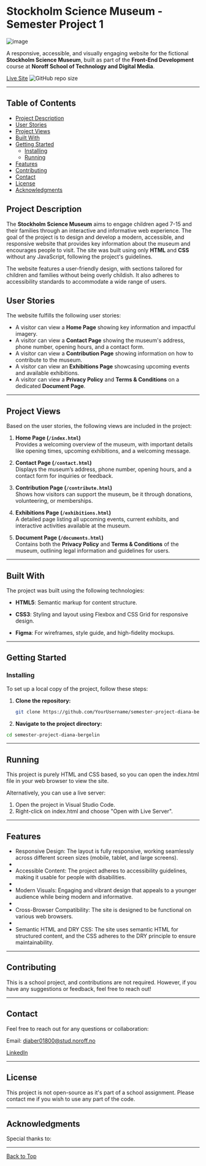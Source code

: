 # Stockholm Science Museum - Semester Project 1

![image](https://github.com/user-attachments/assets/74d1d1ff-9512-4da8-afb6-4bbd45b9834a)

A responsive, accessible, and visually engaging website for the fictional **Stockholm Science Museum**, built as part of the **Front-End Development** course at **Noroff School of Technology and Digital Media**.

[Live Site](https://anaid0616.github.io/semester-project-diana-bergelin/)
![GitHub repo size](https://img.shields.io/github/repo-size/anaid0616/semester-project-diana-bergelin)

---

## Table of Contents
- [Project Description](#project-description)
- [User Stories](#user-stories)
- [Project Views](#project-views)
- [Built With](#built-with)
- [Getting Started](#getting-started)
  - [Installing](#installing)
  - [Running](#running)
- [Features](#features)
- [Contributing](#contributing)
- [Contact](#contact)
- [License](#license)
- [Acknowledgments](#acknowledgments)

## Project Description

The **Stockholm Science Museum** aims to engage children aged 7-15 and their families through an interactive and informative web experience. The goal of the project is to design and develop a modern, accessible, and responsive website that provides key information about the museum and encourages people to visit. The site was built using only **HTML** and **CSS** without any JavaScript, following the project's guidelines.

The website features a user-friendly design, with sections tailored for children and families without being overly childish. It also adheres to accessibility standards to accommodate a wide range of users.

## User Stories

The website fulfills the following user stories:
- A visitor can view a **Home Page** showing key information and impactful imagery.
- A visitor can view a **Contact Page** showing the museum's address, phone number, opening hours, and a contact form.
- A visitor can view a **Contribution Page** showing information on how to contribute to the museum.
- A visitor can view an **Exhibitions Page** showcasing upcoming events and available exhibitions.
- A visitor can view a **Privacy Policy** and **Terms & Conditions** on a dedicated **Document Page**.

---

## Project Views

Based on the user stories, the following views are included in the project:

1. **Home Page (`/index.html`)**  
   Provides a welcoming overview of the museum, with important details like opening times, upcoming exhibitions, and a welcoming message.

2. **Contact Page (`/contact.html`)**  
   Displays the museum’s address, phone number, opening hours, and a contact form for inquiries or feedback.

3. **Contribution Page (`/contribute.html`)**  
   Shows how visitors can support the museum, be it through donations, volunteering, or memberships.

4. **Exhibitions Page (`/exhibitions.html`)**  
   A detailed page listing all upcoming events, current exhibits, and interactive activities available at the museum.

5. **Document Page (`/documents.html`)**  
   Contains both the **Privacy Policy** and **Terms & Conditions** of the museum, outlining legal information and guidelines for users.

---

## Built With

The project was built using the following technologies:

- **HTML5**: Semantic markup for content structure.
  
- **CSS3**: Styling and layout using Flexbox and CSS Grid for responsive design.
  
- **Figma**: For wireframes, style guide, and high-fidelity mockups.

---

## Getting Started

### Installing

To set up a local copy of the project, follow these steps:

1. **Clone the repository:**
   ```bash
   git clone https://github.com/YourUsername/semester-project-diana-bergelin.git
   ```
   
2. **Navigate to the project directory:**
```bash
cd semester-project-diana-bergelin
```

--- 
## Running
This project is purely HTML and CSS based, so you can open the index.html file in your web browser to view the site.

Alternatively, you can use a live server:

1. Open the project in Visual Studio Code.
2. Right-click on index.html and choose "Open with Live Server".

---

## Features

- Responsive Design: The layout is fully responsive, working seamlessly across different screen sizes (mobile, tablet, and large screens).
- 
- Accessible Content: The project adheres to accessibility guidelines, making it usable for people with disabilities.
- 
- Modern Visuals: Engaging and vibrant design that appeals to a younger audience while being modern and informative.
- 
- Cross-Browser Compatibility: The site is designed to be functional on various web browsers.
- 
- Semantic HTML and DRY CSS: The site uses semantic HTML for structured content, and the CSS adheres to the DRY principle to ensure maintainability.

---

## Contributing
This is a school project, and contributions are not required. However, if you have any suggestions or feedback, feel free to reach out!

---

## Contact
Feel free to reach out for any questions or collaboration:

Email: diaber01800@stud.noroff.no

[LinkedIn](https://www.linkedin.com/in/diana-b-4209a72ba/)


---

## License
This project is not open-source as it's part of a school assignment. Please contact me if you wish to use any part of the code.

---

## Acknowledgments
Special thanks to:

---
[Back to Top](#stockholm-science-museum---semester-project-1)

